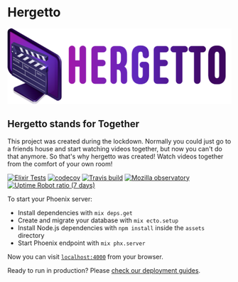 # Hergetto

[![Hergetto](assets/static/images/hergetto_color.png)](#hergetto)

## Hergetto stands for Together

This project was created during the lockdown.
Normally you could just go to a friends house and start watching videos together, but now you can't do that anymore.
So that's why hergetto was created!
Watch videos together from the comfort of your own room!

[![Elixir Tests](https://github.com/dusthijsvdh/hergetto/actions/workflows/elixir.yml/badge.svg)](https://github.com/dusthijsvdh/hergetto/actions/workflows/elixir.yml)
[![codecov](https://codecov.io/gh/dusthijsvdh/hergetto/branch/main/graph/badge.svg?token=URVHVQXE9O)](https://codecov.io/gh/dusthijsvdh/hergetto)
[![Travis build](https://travis-ci.com/dusthijsvdh/hergetto.svg?branch=main)](https://travis-ci.com/github/dusthijsvdh/hergetto)
[![Mozilla observatory](https://img.shields.io/mozilla-observatory/grade-score/hergetto.live?publish)](https://observatory.mozilla.org/analyze/hergetto.live)
[![Uptime Robot ratio (7 days)](https://img.shields.io/uptimerobot/ratio/7/m787479878-c7fbde79796c14354d41e123)](https://stats.uptimerobot.com/XpPBpun2Pl)

To start your Phoenix server:

* Install dependencies with `mix deps.get`
* Create and migrate your database with `mix ecto.setup`
* Install Node.js dependencies with `npm install` inside the `assets` directory
* Start Phoenix endpoint with `mix phx.server`

Now you can visit [`localhost:4000`](http://localhost:4000) from your browser.

Ready to run in production? Please [check our deployment guides](https://hexdocs.pm/phoenix/deployment.html).
